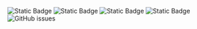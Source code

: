![Static Badge](https://img.shields.io/badge/blacklists-60-000000) ![Static Badge](https://img.shields.io/badge/blacklisted-2819478-cc0000) ![Static Badge](https://img.shields.io/badge/whitelisted-2245-00CC00) ![Static Badge](https://img.shields.io/badge/streaming_blacklist-28107-000000) ![GitHub issues](https://img.shields.io/github/issues/fabriziosalmi/blacklists)
